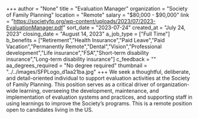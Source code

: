 +++
author = "None"
title = "Evaluation Manager"
organization = "Society of Family Planning"
location = "Remote"
salary = "$80,000 - $90,000"
link = "https://societyfp.org/wp-content/uploads/2023/07/2023-EvaluationManager.pdf"
sort_date = "2023-07-24"
created_at = "July 24, 2023"
closing_date = "August 14, 2023"
a_job_type = ["Full Time"]
b_benefits = ["Retirement","Health Insurance","Paid Leave","Paid Vacation","Permanently Remote","Dental","Vision","Professional development","Life insurance","FSA","Short-term disability insurance","Long-term disability insurance"]
c_feedback = ""
aa_degrees_required = "No degree required"
thumbnail = "../../images/SFPLogo_d1aa21ba.jpg"
+++
We seek a thoughtful, deliberate, and detail-oriented individual to support evaluation activities at the Society of Family Planning. This position serves as a critical driver of organization-wide learning, overseeing the development, maintenance, and implementation of evaluation systems and practices, and supporting staff in using learnings to improve the Society’s programs. This is a remote position open to candidates living in the US. 